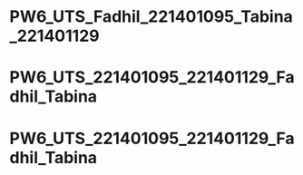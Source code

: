# PW6_UTS_Fadhil_221401095_Tabina_221401129
# PW6_UTS_221401095_221401129_Fadhil_Tabina
# PW6_UTS_221401095_221401129_Fadhil_Tabina
